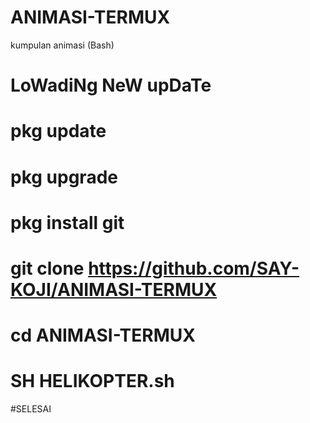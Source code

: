 # ANIMASI-TERMUX
kumpulan animasi (Bash)

# LoWadiNg NeW upDaTe

# pkg update

# pkg upgrade

# pkg install git

# git clone https://github.com/SAY-KOJI/ANIMASI-TERMUX

# cd ANIMASI-TERMUX

# SH HELIKOPTER.sh

#SELESAI
